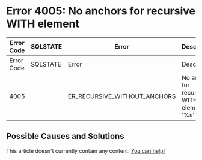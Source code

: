 
# Error 4005: No anchors for recursive WITH element


| Error Code | SQLSTATE | Error | Description |
| --- | --- | --- | --- |
| Error Code | SQLSTATE | Error | Description |
| 4005 |  | ER_RECURSIVE_WITHOUT_ANCHORS | No anchors for recursive WITH element '%s' |




## Possible Causes and Solutions


This article doesn't currently contain any content. [You can help!](/kb/en/writing-and-editing-knowledge-base-articles/)

